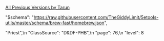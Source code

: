 [All Previous Versions by Tarun](https://5e.tools/index.html#blankhash,loadexthomebrew:opphb~devilfruitabilities~d%26dfphb~onepiecedungeonmasterguide~onepieceraces)


   "$schema": "https://raw.githubusercontent.com/TheGiddyLimit/5etools-utils/master/schema/brew-fast/homebrew.json",

   
"Priest",\n   "ClassSource": "D&DF-PHB",\n   "page": 76,\n   "level": 8
